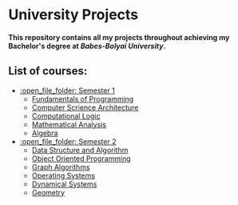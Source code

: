 # University Projects

#### This repository contains all my projects throughout achieving my Bachelor's degree at *Babes-Bolyai University*.

## List of courses:

<ul>
  <li><a href="https://github.com/Sipos-Lucas-George/University/tree/main/Semester%201">:open_file_folder: Semester 1</a>
    <ul>
      <li><a href="https://github.com/Sipos-Lucas-George/University/tree/main/Semester%201/Fundamentals%20of%20Programming">Fundamentals of Programming</a></li>
      <li><a href="https://github.com/Sipos-Lucas-George/University/tree/main/Semester%201/Computer%20Science%20Architecture">Computer Scrience Architecture</a></li>
      <li><a href="https://github.com/Sipos-Lucas-George/University/tree/main/Semester%201/Computational%20Logic">Computational Logic</a></li>
      <li><a href="https://github.com/Sipos-Lucas-George/University/tree/main/Semester%201/Mathematical%20Analysis">Mathematical Analysis</a></li>
      <li><a href="https://github.com/Sipos-Lucas-George/University/tree/main/Semester%201/Algebra">Algebra</a></li>
    </ul>
  </li>
  <li><a href="https://github.com/Sipos-Lucas-George/University/tree/main/Semester%202">:open_file_folder: Semester 2</a>
    <ul>
      <li><a href="https://github.com/Sipos-Lucas-George/University/tree/main/Semester%202/Data%20Structure%20and%20Algorithm">Data Structure and Algorithm</a></li>
      <li><a href="https://github.com/Sipos-Lucas-George/University/tree/main/Semester%202/Object%20Oriented%20Programming">Object Oriented Programming</a></li>
      <li><a href="https://github.com/Sipos-Lucas-George/University/tree/main/Semester%202/Graph%20Algorithms/GA">Graph Algorithms</a></li>
      <li><a href="https://github.com/Sipos-Lucas-George/University/tree/main/Semester%202/Operating%20Systems">Operating Systems</a></li>
      <li><a href="https://github.com/Sipos-Lucas-George/University/tree/main/Semester%202/Dynamical%20Systems">Dynamical Systems</a></li>
      <li><a href="https://github.com/Sipos-Lucas-George/University/tree/main/Semester%202/Geometry">Geometry</a></li>
    </ul>
  </li>
</ul>
